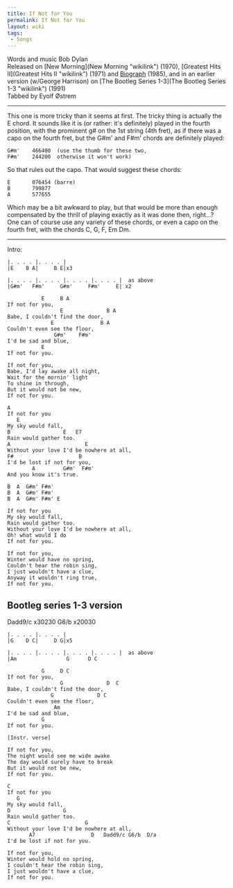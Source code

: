 ```yaml
---
title: If Not for You
permalink: If Not for You
layout: wiki
tags:
 - Songs
---
```


Words and music Bob Dylan  
Released on [New Morning](New Morning "wikilink") (1970), [Greatest Hits
II](Greatest Hits II "wikilink") (1971) and
[Biograph](Biograph "wikilink") (1985), and in an earlier version
(w/George Harrison) on [The Bootleg Series
1-3](The Bootleg Series 1-3 "wikilink") (1991)  
 Tabbed by Eyolf Østrem

* * * * *

This one is more tricky than it seems at first. The tricky thing is
actually the E chord. It sounds like it is (or rather: it's definitely)
played in the fourth position, with the prominent g\# on the 1st string
(4th fret), as if there was a capo on the fourth fret, but the G\#m' and
F\#m' chords are definitely played:

    G#m'    466400  (use the thumb for these two,
    F#m'    244200  otherwise it won't work)

So that rules out the capo. That would suggest these chords:

    E       076454 (barre)
    B       799877
    A       577655

Which may be a bit awkward to play, but that would be more than enough
compensated by the thrill of playing exactly as it was done then,
right...?  
One can of course use any variety of these chords, or even a capo on the
fourth fret, with the chords C, G, F, Em Dm.

* * * * *

Intro:

    |. . . . |. . . . |
    |E    B A|     B E|x3

    |. . . . |. . . . |. . . . |. . . . |  as above
    |G#m'   F#m'     G#m'     F#m'     E| x2

               E     B A
    If not for you,
                     E              B A
    Babe, I couldn't find the door,
                  E               B A
    Couldn't even see the floor,
                   G#m'    F#m'
    I'd be sad and blue,
               E
    If not for you.

    If not for you,
    Babe, I'd lay awake all night,
    Wait for the mornin' light
    To shine in through,
    But it would not be new,
    If not for you.

    A
    If not for you
       E
    My sky would fall,
    B                 E   E7
    Rain would gather too.
    A                        E
    Without your love I'd be nowhere at all,
    F#                     B
    I'd be lost if not for you,
            A         G#m'  F#m'
    And you know it's true.

    B  A  G#m' F#m'
    B  A  G#m' F#m'
    B  A  G#m' F#m' E

    If not for you
    My sky would fall,
    Rain would gather too.
    Without your love I'd be nowhere at all,
    Oh! what would I do
    If not for you.

    If not for you,
    Winter would have no spring,
    Couldn't hear the robin sing,
    I just wouldn't have a clue,
    Anyway it wouldn't ring true,
    If not for you.

<h2 class="songversion">
Bootleg series 1-3 version

</h2>
    Dadd9/c x30230
    G6/b    x20030

    |. . . . |. . . . |
    |G    D C|     D G|x5

    |. . . . |. . . . |. . . . |. . . . |  as above
    |Am                G      D C

               G     D C
    If not for you,
                     G              D  C
    Babe, I couldn't find the door,
                  G              D C
    Couldn't even see the floor,
                   Am
    I'd be sad and blue,
               G
    If not for you.

    [Instr. verse]

    If not for you,
    The night would see me wide awake
    The day would surely have to break
    But it would not be new,
    If not for you.

    C
    If not for you
       G
    My sky would fall,
    D                 G
    Rain would gather too.
    C                        G
    Without your love I'd be nowhere at all,
           A7                  D   Dadd9/c G6/b  D/a
    I'd be lost if not for you.

    If not for you,
    Winter would hold no spring,
    I couldn't hear the robin sing,
    I just wouldn't have a clue,
    If not for you.
